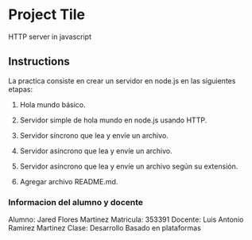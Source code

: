 # Project Tile

HTTP server in javascript

## Instructions

La practica consiste en crear un servidor en node.js en las siguientes etapas:

1) Hola mundo básico.

2) Servidor simple de hola mundo en node.js usando HTTP.

3) Servidor síncrono que lea y envíe un archivo.

4) Servidor asíncrono que lea y envíe un archivo.

5) Servidor asíncrono que lea y envíe un archivo según su extensión.

6) Agregar archivo README.md.

### Informacion del alumno y docente

Alumno: Jared Flores Martinez
Matricula: 353391
Docente: Luis Antonio Ramirez Martinez
Clase: Desarrollo Basado en plataformas